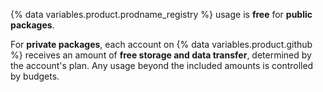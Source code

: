 {% data variables.product.prodname_registry %} usage is **free** for **public packages**.

For **private packages**, each account on {% data variables.product.github %} receives an amount of **free storage and data transfer**, determined by the account's plan. Any usage beyond the included amounts is controlled by budgets.
